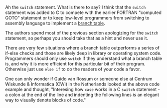 Ah the `switch` statement.  What is there to say?  I think that the `switch` statement
was added to C to compete with the earlier FORTRAN "computed GOTO" statement or to keep low-level
programmers from switching to assembly language to implement a
[branch table](https://en.wikipedia.org/wiki/Branch_table).

The authors spend most of the previous section apologizing for the `switch` statement, so perhaps
you should take that as a hint and never use it.

There are very few situations where a branch table outperforms a series of if-else checks
and those are likely deep in library or operating system code.  Programmers should only use
`switch` if they understand what a branch table is, and why it is more efficient
for this particular bit of their program.  Otherwise just use `else if` to do the readers
of your code a favor.

One can only wonder if Guido van Rossum or someone else at
Centrum Wiskunde & Informatica (CWI) in the Netherlands looked
at the above code example and thought,
"Interesing how `case` works in a C `switch` statement - a colon at the end of the
line and indenting the following lines *is* an elegant way to visually
denote blocks of code."

